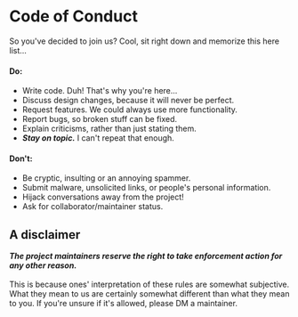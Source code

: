 # Code of Conduct
So you've decided to join us? Cool, sit right down and memorize this here list...
#### Do:
* Write code. Duh! That's why you're here...
* Discuss design changes, because it will never be perfect.
* Request features. We could always use more functionality.
* Report bugs, so broken stuff can be fixed.
* Explain criticisms, rather than just stating them.
* ***Stay on topic.*** I can't repeat that enough.
#### Don't:
* Be cryptic, insulting or an annoying spammer.
* Submit malware, unsolicited links, or people's personal information.
* Hijack conversations away from the project!
* Ask for collaborator/maintainer status.
## A disclaimer
***The project maintainers reserve the right to take enforcement action for any other reason.***<br><br>
This is because ones' interpretation of these rules are somewhat subjective. What they mean to us are certainly somewhat different than what they mean to you.
If you're unsure if it's allowed, please DM a maintainer.
